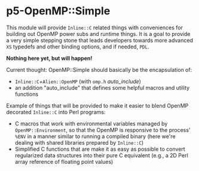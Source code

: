 # p5-OpenMP::Simple

This module will provide `Inline::C` related things with conveniences for building out OpenMP power subs and runtime things. It is a goal to provide a very simple stepping stone that leads developers towards more advanced `XS` typedefs and other binding options, and if needed, `PDL`.

**Nothing here yet, but will happen!**

Current thought: OpenMP::Simple should basically be the encapsulation of:
* `Inline::C`+`Alien::OpenMP` (with `omp.h` _auto_include_)
* an addition "auto_include" that defines some helpful macros and utility functions

Example of things that will be provided to make it easier to blend OpenMP decorated `Inline::C`
into Perl programs:

* C macros that work with environmental variables managed by `OpenMP::Environment`, so that the OpenMP is responsive to the process' `%ENV` in a manner similar to running a compiled binary (here we're dealing with shared libraries prepared by `Inline::C`)
* Simplified C functions that are make it as easy as possible to convert regularized data structures into their pure C equivalent (e.g., a 2D Perl array reference of floating point values)
